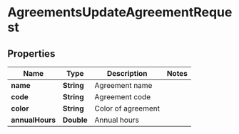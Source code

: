 

# AgreementsUpdateAgreementRequest


## Properties

| Name | Type | Description | Notes |
|------------ | ------------- | ------------- | -------------|
|**name** | **String** | Agreement name |  |
|**code** | **String** | Agreement code |  |
|**color** | **String** | Color of agreement |  |
|**annualHours** | **Double** | Annual hours |  |



